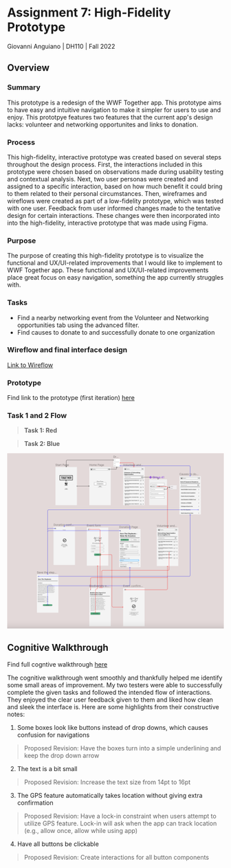 # Assignment 7: High-Fidelity Prototype

Giovanni Anguiano | DH110 | Fall 2022

## Overview

### Summary

This prototype is a redesign of the WWF Together app. This prototype aims to have easy and intuitive navigation to make it simpler for users to use and enjoy. This prototpye features two features that the current app's design lacks: volunteer and networking opportunites and links to donation.

### Process

This high-fidelity, interactive prototype was created based on several steps throughout the design process. First, the interactions included in this prototype were chosen based on observations made during usability testing and contextual analysis. Next, two user personas were created and assigned to a specific interaction, based on how much benefit it could bring to them related to their personal circumstances. Then, wireframes and wireflows were created as part of a low-fidelity prototype, which was tested with one user. Feedback from user informed changes made to the tentative design for certain interactions. These changes were then incorporated into into the high-fidelity, interactive prototype that was made using Figma.

### Purpose

The purpose of creating this high-fidelity prototype is to visualize the functional and UX/UI-related improvements that I would like to implement to WWF Together app. These functional and UX/UI-related improvements place great focus on easy navigation, something the app currently struggles with.

### Tasks

- Find a nearby networking event from the Volunteer and Networking opportunities tab using the advanced filter.
- Find causes to donate to and successfully donate to one organization

### Wireflow and final interface design

[Link to Wireflow](https://www.figma.com/file/PzSGoBQV2IA0qJgNrLsqNW/HiFi-Prototype?node-id=0%3A1&t=fkqg4UrdQMHF6CNr-1)

### Prototype

Find link to the prototype (first iteration) [here](https://www.figma.com/proto/PzSGoBQV2IA0qJgNrLsqNW/HiFi-Prototype?page-id=0%3A1&node-id=1%3A27&viewport=11%2C-1533%2C0.81&scaling=scale-down&starting-point-node-id=1%3A2)

### Task 1 and 2 Flow

> **Task 1: Red**

> **Task 2: Blue**

![HiFi Wireflow](hifiproto.png)

## Cognitive Walkthrough 
Find full cogntive walkthrough [here](https://docs.google.com/document/d/1W_imxnNTXYovp_6b4xtr-mG-KPODkJz0KwHYGU4cd-0/edit)

The cognitive walkthrough went smoothly and thankfully helped me identify some small areas of improvement. My two testers were able to successfully complete the given tasks and followed the intended flow of interactions. They enjoyed the clear user feedback given to them and liked how clean and sleek the interface is. Here are some highlights from their constructive notes:

1. Some boxes look like buttons instead of drop downs, which causes confusion for navigations
> Proposed Revision: Have the boxes turn into a simple underlining and keep the drop down arrow

2. The text is a bit small
> Proposed Revision: Increase the text size from 14pt to 16pt

3. The GPS feature automatically takes location without giving extra confirmation
> Proposed Revision: Have a lock-in constraint when users attempt to utilize GPS feature. Lock-in will ask when the app can track location (e.g., allow once, allow while using app)

4. Have all buttons be clickable
> Proposed Revision: Create interactions for all button components
